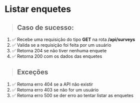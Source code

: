 # Listar enquetes

> ## Caso de sucesso:

1. ✅ Recebe uma requisição do tipo **GET** na rota **/api/surveys**
2. ✅ Valida se a requisição foi feita por um usuário
3. ✅ Retorna 204 se não tiver nenhuma enquete
4. ✅ Retorna 200 com os dados das enquetes

> ## Exceções

1. ✅ Retorna erro 404 se a API não existir
2. ✅ Retorna erro 403 se não for um usuário
3. ✅ Retorna erro 500 se der erro ao tentar listar as enquetes
